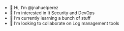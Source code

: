 - 👋 Hi, I’m @jnahuelperez
- 👀 I’m interested in It Security and DevOps
- 🌱 I’m currently learning a bunch of stuff
- 💞️ I’m looking to collaborate on Log management tools

<!---
jnahuelperez/jnahuelperez is a ✨ special ✨ repository because its `README.md` (this file) appears on your GitHub profile.
You can click the Preview link to take a look at your changes.
--->
